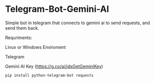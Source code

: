 # Telegram-Bot-Gemini-AI
Simple bot in telegram that connects to gemini ai to send requests, and send them back.

Requriments:

Linux or Windows Enviroment

Telegram

Gemini AI Key (https://g.co/ai/idxGetGeminiKey)

```pip install python-telegram-bot requests```
